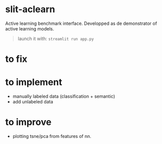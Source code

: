 # slit-aclearn

Active learning benchmark interface. Developped as de demonstrator of active learning models.

> launch it with: `streamlit run app.py` 

# to fix

# to implement

- manually labeled data (classification + semantic)
- add unlabeled data

# to improve

-  plotting tsne/pca from features of nn.
